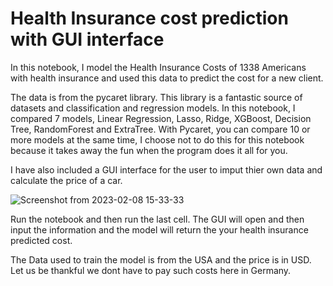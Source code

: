 # Health Insurance cost prediction with GUI interface 

In this notebook, I model the Health Insurance Costs of 1338 Americans with health insurance and used this data to predict the cost for a new client.

The data is from the pycaret library. This library is a fantastic source of datasets and classification and regression models. In this notebook, I compared 7 models, Linear Regression, Lasso, Ridge, XGBoost, Decision Tree, RandomForest and ExtraTree.
With Pycaret, you can compare 10 or more models at the same time, I choose not to do this for this notebook because it takes away the fun when the program does it all for you.

I have also included a GUI interface for the user to imput thier own data and calculate the price of a car.


![Screenshot from 2023-02-08 15-33-33](https://user-images.githubusercontent.com/105222741/217563355-865c6180-233c-4288-b010-6ef32a2fb753.png)

Run the notebook and then run the last cell. The GUI will open and then input the information and the model will return the your health insurance predicted cost.

The Data used to train the model is from the USA and the price is in USD. Let us be thankful we dont have to pay such costs here in Germany.

